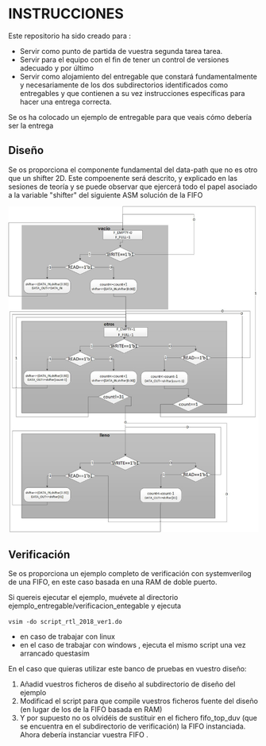 # INSTRUCCIONES



Este repositorio ha sido creado para :
- Servir como punto de partida de vuestra segunda tarea tarea. 
- Servir para el equipo con el fin de tener un control de versiones adecuado y por último 
- Servir como alojamiento del entregable que constará fundamentalmente y necesariamente de los dos subdirectorios identificados como entregables y que contienen a su vez instrucciones específicas para hacer una entrega correcta.

Se os ha colocado un ejemplo de entregable para que veais cómo debería ser la entrega

## Diseño
Se os proporciona el componente fundamental del data-path que no es otro que un shifter 2D. Este compoenente será descrito, y explicado en las sesiones de teoría y se puede observar que ejercerá todo el papel asociado a la variable "shifter" del siguiente ASM solución de la FIFO

![ASM](imagenes/ASM_shifter_def2.jpg) 

## Verificación

Se os proporciona un ejemplo completo de verificación con systemverilog de una FIFO, en este caso basada en una RAM de doble puerto.

Si quereis ejecutar el ejemplo, muévete al directorio ejemplo_entregable/verificacion_entegable y ejecuta

` vsim -do script_rtl_2018_ver1.do `

- en caso de trabajar con linux
- en el caso de trabajar con windows , ejecuta el mismo script una vez arrancado questasim

En el caso que quieras utilizar este banco de pruebas en vuestro diseño:
1. Añadid vuestros ficheros de diseño al subdirectorio de diseño  del ejemplo
2. Modificad el script para que compile vuestros ficheros fuente del diseño (en lugar de los de la FIFO basada en RAM)
3. Y por supuesto no os olvidéis de sustituir en el fichero fifo_top_duv (que se encuentra en el subdirectorio de verificación)  la FIFO instanciada. Ahora debería instanciar vuestra FIFO .


